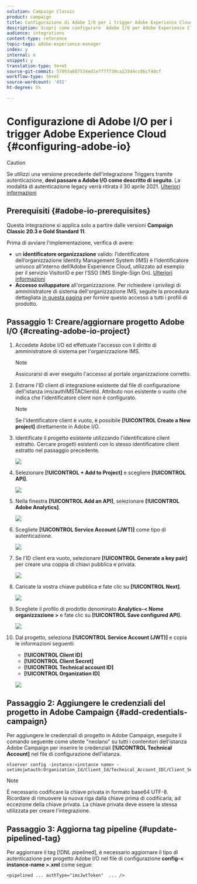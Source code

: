 ```yaml
---
solution: Campaign Classic
product: campaign
title: Configurazione di Adobe I/O per i trigger Adobe Experience Cloud
description: Scopri come configurare  Adobe I/O per Adobe Experience Cloud Triggers
audience: integrations
content-type: reference
topic-tags: adobe-experience-manager
index: y
internal: n
snippet: y
translation-type: tm+mt
source-git-commit: 57093a687534ed1e7f77738ca233d4cc86cf40cf
workflow-type: tm+mt
source-wordcount: '431'
ht-degree: 5%

---
```



# Configurazione di Adobe I/O per i trigger Adobe Experience Cloud {#configuring-adobe-io}

>[!CAUTION]
>
>Se utilizzi una versione precedente dell&#39;integrazione Triggers tramite autenticazione, **devi passare a  Adobe I/O come descritto di seguito**. La modalità di autenticazione legacy verrà ritirata il 30 aprile 2021. [Ulteriori informazioni](https://experienceleaguecommunities.adobe.com/t5/adobe-analytics-discussions/adobe-analytics-legacy-api-end-of-life-notice/td-p/385411)

## Prerequisiti {#adobe-io-prerequisites}

Questa integrazione si applica solo a partire dalle versioni **Campaign Classic 20.3 e Gold Standard 11**.

Prima di avviare l&#39;implementazione, verifica di avere:

* un **identificatore organizzazione** valido: l’identificatore dell’organizzazione  Identity Management System (IMS) è l’identificatore univoco all’interno dell’Adobe Experience Cloud, utilizzato ad esempio per il servizio VisitorID e per l’SSO (IMS Single-Sign On). [Ulteriori informazioni](https://experienceleague.adobe.com/docs/core-services/interface/manage-users-and-products/organizations.html)
* **Accesso sviluppatore** all&#39;organizzazione.  Per richiedere i privilegi di amministratore di sistema dell&#39;organizzazione IMS, seguite la procedura dettagliata [in questa pagina](https://helpx.adobe.com/enterprise/admin-guide.html/enterprise/using/manage-developers.ug.html) per fornire questo accesso a tutti i profili di prodotto.
>
## Passaggio 1: Creare/aggiornare  progetto Adobe I/O {#creating-adobe-io-project}

1. Accedete  Adobe I/O ed effettuate l&#39;accesso con il diritto di amministratore di sistema per l&#39;organizzazione IMS.

   >[!NOTE]
   >
   > Assicurarsi di aver eseguito l&#39;accesso al portale organizzazione corretto.

1. Estrarre l&#39;ID client di integrazione esistente dal file di configurazione dell&#39;istanza ims/authIMSTAClientId. Attributo non esistente o vuoto che indica che l&#39;identificatore client non è configurato.

   >[!NOTE]
   >
   >Se l&#39;identificatore client è vuoto, è possibile **[!UICONTROL Create a New project]** direttamente in  Adobe I/O.

1. Identificate il progetto esistente utilizzando l&#39;identificatore client estratto. Cercare progetti esistenti con lo stesso identificatore client estratto nel passaggio precedente.

   ![](assets/do-not-localize/adobe_io_8.png)

1. Selezionare **[!UICONTROL + Add to Project]** e scegliere **[!UICONTROL API]**.

   ![](assets/do-not-localize/adobe_io_1.png)

1. Nella finestra **[!UICONTROL Add an API]**, selezionare **[!UICONTROL Adobe Analytics]**.

   ![](assets/do-not-localize/adobe_io_2.png)

1. Scegliete **[!UICONTROL Service Account (JWT)]** come tipo di autenticazione.

   ![](assets/do-not-localize/adobe_io_3.png)

1. Se l&#39;ID client era vuoto, selezionare **[!UICONTROL Generate a key pair]** per creare una coppia di chiavi pubblica e privata.

   ![](assets/do-not-localize/adobe_io_4.png)

1. Caricate la vostra chiave pubblica e fate clic su **[!UICONTROL Next]**.

   ![](assets/do-not-localize/adobe_io_5.png)

1. Scegliete il profilo di prodotto denominato **Analytics-&lt; Nome organizzazione >** e fate clic su **[!UICONTROL Save configured API]**.

   ![](assets/do-not-localize/adobe_io_6.png)

1. Dal progetto, seleziona **[!UICONTROL Service Account (JWT)]** e copia le informazioni seguenti:
   * **[!UICONTROL Client ID]**
   * **[!UICONTROL Client Secret]**
   * **[!UICONTROL Technical account ID]**
   * **[!UICONTROL Organization ID]**

   ![](assets/do-not-localize/adobe_io_7.png)

## Passaggio 2: Aggiungere le credenziali del progetto in  Adobe Campaign {#add-credentials-campaign}

Per aggiungere le credenziali di progetto in  Adobe Campaign, eseguite il comando seguente come utente &quot;neolano&quot; su tutti i contenitori dell&#39;istanza Adobe Campaign  per inserire le credenziali **[!UICONTROL Technical Account]** nel file di configurazione dell&#39;istanza.

```
nlserver config -instance:<instance name> -setimsjwtauth:Organization_Id/Client_Id/Technical_Account_ID[/Client_Secret[/Base64_encoded_Private_Key]]
```

>[!NOTE]
>
>È necessario codificare la chiave privata in formato base64 UTF-8. Ricordare di rimuovere la nuova riga dalla chiave prima di codificarla, ad eccezione della chiave privata. La chiave privata deve essere la stessa utilizzata per creare l&#39;integrazione.

## Passaggio 3: Aggiorna tag pipeline {#update-pipelined-tag}

Per aggiornare il tag [!DNL pipelined], è necessario aggiornare il tipo di autenticazione per  progetto Adobe I/O nel file di configurazione **config-&lt; instance-name >.xml** come segue:

```
<pipelined ... authType="imsJwtToken"  ... />
```
